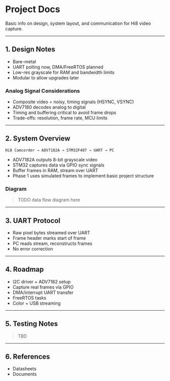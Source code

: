 # Project Docs
Basic info on design, system layout, and communication for Hi8 video capture.

---

## 1. Design Notes
- Bare-metal
- UART polling now, DMA/FreeRTOS planned  
- Low-res grayscale for RAM and bandwidth limits  
- Modular to allow upgrades later  
### Analog Signal Considerations
- Composite video = noisy, timing signals (HSYNC, VSYNC)  
- ADV7180 decodes analog to digital  
- Timing and buffering critical to avoid frame drops  
- Trade-offs: resolution, frame rate, MCU limits  

---

## 2. System Overview

`Hi8 Camcorder → ADV7182A → STM32F407 → UART → PC`

- ADV7182A outputs 8-bit grayscale video  
- STM32 captures data via GPIO sync signals  
- Buffer frames in RAM, stream over UART  
- Phase 1 uses simulated frames to implement basic project structure

### Diagram
> TODO data flow diagram here

---

## 3. UART Protocol
- Raw pixel bytes streamed over UART  
- Frame header marks start of frame  
- PC reads stream, reconstructs frames  
- No error correction  

---

## 4. Roadmap

- I2C driver + ADV7182 setup  
- Capture real frames via GPIO  
- DMA/interrupt UART transfer  
- FreeRTOS tasks  
- Color + USB streaming  

---

## 5. Testing Notes 
> TBD

---

## 6. References
- Datasheets
- Documents
